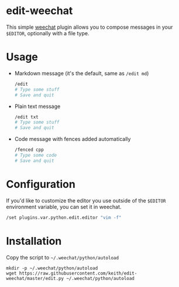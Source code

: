 # edit-weechat

This simple [weechat](https://weechat.org/) plugin allows you to
compose messages in your `$EDITOR`, optionally with a file type.

# Usage

- Markdown message (it's the default, same as `/edit md`)
  ```sh
  /edit
  # Type some stuff
  # Save and quit
  ```
- Plain text message
  ```sh
  /edit txt
  # Type some stuff
  # Save and quit
  ```
- Code message with fences added automatically
  ```sh
  /fenced cpp
  # Type some code
  # Save and quit
  ```

# Configuration

If you'd like to customize the editor you use outside of the `$EDITOR`
environment variable, you can set it in weechat.

```sh
/set plugins.var.python.edit.editor "vim -f"
```

# Installation

Copy the script to `~/.weechat/python/autoload`

```
mkdir -p ~/.weechat/python/autoload
wget https://raw.githubusercontent.com/keith/edit-weechat/master/edit.py ~/.weechat/python/autoload
```
